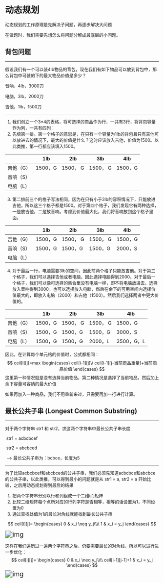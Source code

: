 # 	动态规划

动态规划的工作原理是先解决子问题，再逐步解决大问题

在做题时，我们需要先想怎么将问题分解成最底层的小问题。

## 背包问题

---

假设我们有一个可以装4lb物品的背包，现在我们有如下物品可以放到背包中，那么背包中可装的下的最大物品价值是多少？

音响，4lb，3000刀

电脑，3lb，2000刀

吉他，1lb，1500刀

---

1. 我们创立一个3*4的表格，将可选择的商品作为行，一共有3行，将背包容量作为列，一共有四列：
2. 先填第一排。第一个格子的意思是，在只有一个容量为1lb的背包且只有吉他可以放进去的情况下，最大的价值是什么？这时应该放入吉他，价值为1500。以此类推，第一行都应该填入1500。

|           | 1lb     | 2lb      | 3lb      | 4lb     |
| --------- | ------- | -------- | -------- | ------- |
| 吉他（G） | 1500，G | 1500， G | 1500， G | 1500，G |
| 音响（S） |         |          |          |         |
| 电脑（L） |         |          |          |         |

3. 第二排前三个的格子写法相同，因为在只有小于3lb的容积情况下，只能放进吉他，所以这三个格子都是1500。对于第四个格子，我们发现它有两种选择，一是放吉他，二是放音响。考虑到价值最大化，我们将音响放到这个格子里面。

|           | 1lb     | 2lb      | 3lb      | 4lb     |
| --------- | ------- | -------- | -------- | ------- |
| 吉他（G） | 1500，G | 1500， G | 1500， G | 1500，G |
| 音响（S） | 1500，G | 1500，G  | 1500，G  | 2000，S |
| 电脑（L） |         |          |          |         |

4. 对于最后一行，电脑需要3lb的空间，因此前两个格子只能放吉他。对于第三个格子，我们可以选择吉他或者电脑，因此选择电脑得到2000。对于最后一个格子，我们可以像可选择的集合里没有电脑一样，即不将电脑放进去，选择放入音响得到3000。也可以选择放入电脑，然后在余下的可用空间内选择价值最大的，即放入电脑（2000）和吉他（1500）。然后我们选择两者中更大价值的。

|           | 1lb     | 2lb      | 3lb      | 4lb        |
| --------- | ------- | -------- | -------- | ---------- |
| 吉他（G） | 1500，G | 1500， G | 1500， G | 1500，G    |
| 音响（S） | 1500，G | 1500，G  | 1500，G  | 3000，S    |
| 电脑（L） | 1500，G | 1500，G  | 2000，L  | 3500，G，L |

因此，在计算每个单元格的价值时，公式都相同：
$$
ceil[i][j]=max
\begin{cases}
ceil[i-1][j]\\
ceil[i-1][j-当前商品重量]+当前商品价值
\end{cases}
$$
这里第一种情况就是没有选择当前物品，第二种情况是选择了当前物品，然后加上余下容量可容纳的最大价值

如果再加入一种商品，我们不用重新来过，只需要再加一行进行计算。



## 最长公共子串 (Longest Common Substring)

---

对于两个字符串 str1 和 str2，求这两个字符串中最长公共子串长度

​		str1 = acbcbcef

​		str2 = abcbced

​		--> 最长公共子串为：bcbce，长度为5

---

为了比较acbcbcef和abcbced的公共子串，我们必须先知道acbcbce和abcbce的公共子串，以此类推，可以得到最小的问题就是从 str1 = a, str2 = a 开始比较，之后用动态规划得到最后的结果

1. 把两个字符串分别以行和列组成一个二维i而矩阵
2. 比较二维矩阵每个点所对应的行列字符是否相等，相等的话设置为1，不同设置为0
3. 通过查找处值为1的最长对角线就能找到最长公共子串

$$
ceil[i][j]=
\begin{cases}
0 & x_i \neq y_j\\\\
1 & x_i = y_j
\end{cases}
$$

<img src="https://img-blog.csdn.net/20140901133948015?watermark/2/text/aHR0cDovL2Jsb2cuY3Nkbi5uZXQvdTAxMDM5NzM2OQ==/font/5a6L5L2T/fontsize/400/fill/I0JBQkFCMA==/dissolve/70/gravity/SouthEast" alt="img" style="zoom:150%;" />

这样在我们遍历过一遍两个字符串之后，仍要需要最长的对角线，所以可以进行进一步优化：
$$
ceil[i][j]=
\begin{cases}
0 & x_i \neq y_j\\\\
ceil[i-1][j-1]+1 & x_i = y_j
\end{cases}
$$
<img src="https://img-blog.csdn.net/20140901134800948?watermark/2/text/aHR0cDovL2Jsb2cuY3Nkbi5uZXQvdTAxMDM5NzM2OQ==/font/5a6L5L2T/fontsize/400/fill/I0JBQkFCMA==/dissolve/70/gravity/SouthEast" alt="img" style="zoom:150%;" />